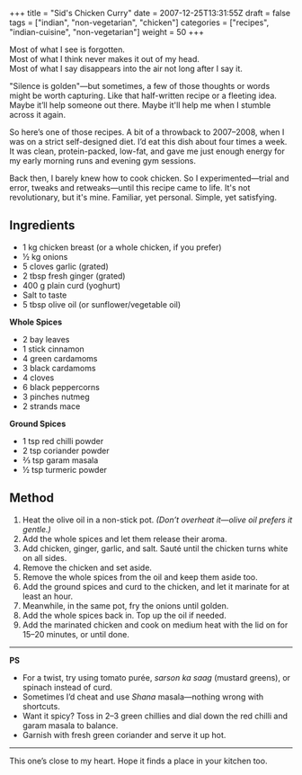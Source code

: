 +++
title = "Sid's Chicken Curry"
date = 2007-12-25T13:31:55Z
draft = false
tags = ["indian", "non-vegetarian", "chicken"]
categories = ["recipes", "indian-cuisine", "non-vegetarian"]
weight = 50
+++

Most of what I see is forgotten.  
Most of what I think never makes it out of my head.  
Most of what I say disappears into the air not long after I say it.

"Silence is golden"—but sometimes, a few of those thoughts or words might be worth capturing. Like that half-written recipe or a fleeting idea. Maybe it’ll help someone out there. Maybe it'll help me when I stumble across it again.

So here’s one of those recipes. A bit of a throwback to 2007–2008, when I was on a strict self-designed diet. I’d eat this dish about four times a week. It was clean, protein-packed, low-fat, and gave me just enough energy for my early morning runs and evening gym sessions.

Back then, I barely knew how to cook chicken. So I experimented—trial and error, tweaks and retweaks—until this recipe came to life. It's not revolutionary, but it's mine. Familiar, yet personal. Simple, yet satisfying.

## Ingredients

- 1 kg chicken breast (or a whole chicken, if you prefer)
- ½ kg onions
- 5 cloves garlic (grated)
- 2 tbsp fresh ginger (grated)
- 400 g plain curd (yoghurt)
- Salt to taste
- 5 tbsp olive oil (or sunflower/vegetable oil)

**Whole Spices**  
- 2 bay leaves  
- 1 stick cinnamon  
- 4 green cardamoms  
- 3 black cardamoms  
- 4 cloves  
- 6 black peppercorns  
- 3 pinches nutmeg  
- 2 strands mace  

**Ground Spices**  
- 1 tsp red chilli powder  
- 2 tsp coriander powder  
- ⅔ tsp garam masala  
- ½ tsp turmeric powder  

## Method

1. Heat the olive oil in a non-stick pot. *(Don’t overheat it—olive oil prefers it gentle.)*
2. Add the whole spices and let them release their aroma.
3. Add chicken, ginger, garlic, and salt. Sauté until the chicken turns white on all sides.
4. Remove the chicken and set aside.
5. Remove the whole spices from the oil and keep them aside too.
6. Add the ground spices and curd to the chicken, and let it marinate for at least an hour.
7. Meanwhile, in the same pot, fry the onions until golden.
8. Add the whole spices back in. Top up the oil if needed.
9. Add the marinated chicken and cook on medium heat with the lid on for 15–20 minutes, or until done.

---

**PS**  
- For a twist, try using tomato purée, *sarson ka saag* (mustard greens), or spinach instead of curd.  
- Sometimes I’d cheat and use *Shana* masala—nothing wrong with shortcuts.  
- Want it spicy? Toss in 2–3 green chillies and dial down the red chilli and garam masala to balance.  
- Garnish with fresh green coriander and serve it up hot.

---

This one’s close to my heart. Hope it finds a place in your kitchen too.
